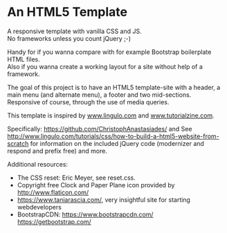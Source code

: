 # An HTML5 Template
A responsive template with vanilla CSS and JS.<br>
No frameworks unless you count jQuery ;-)

Handy for if you wanna compare with for example Bootstrap boilerplate HTML files.<br>
Also if you wanna create a working layout for a site without help of a framework.

The goal of this project is to have an HTML5 template-site with a header, a main menu (and alternate menu), 
a footer and two mid-sections. Responsive of course, through the use of media queries. 

This template is inspired by www.lingulo.com and www.tutorialzine.com.

Specifically:
https://github.com/ChristophAnastasiades/ and
See http://www.lingulo.com/tutorials/css/how-to-build-a-html5-website-from-scratch for information on the included jQuery 
code (modernizer and respond and prefix free) and more.

Additional resources:
- The CSS reset: Eric Meyer, see reset.css.
- Copyright free Clock and Paper Plane icon provided by 
http://www.flaticon.com/
- https://www.taniarascia.com/, very insightful site for starting webdevelopers 
- BootstrapCDN: https://www.bootstrapcdn.com/
https://getbootstrap.com/
